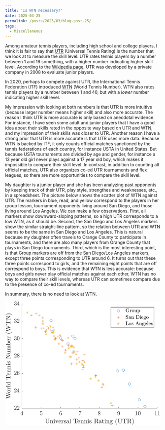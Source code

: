 ```yaml
---
title: 'Is WTN necessary?'
date: 2025-03-25
permalink: /posts/2025/03/blog-post-25/
tags:
  - Miscellaneous
---
```


Among amateur tennis players, including high school and college players, I think it is fair to say that [UTR](https://app.utrsports.net/home) (Universal Tennis Rating) is the number that we look at to measure the skill level. UTR rates tennis players by a number between 1 and 16 something, with a higher number indicating higher skill level. According to the [Wikipedia page](https://en.wikipedia.org/wiki/Universal_Tennis_Rating), UTR was developed by a private company in 2008 to evaluate junior players.

In 2020, perhaps to compete against UTR, the International Tennis Federation (ITF) introduced [WTN](https://worldtennisnumber.com/) (World Tennis Number). WTN also rates tennis players by a number between 1 and 40, but with a _lower_ number indicating higher skill level.

My impression with looking at both numbers is that UTR is more intuitive (because larger number means higher skill) and also more accurate. The reason I think UTR is more accurate is only based on anecdotal evidence. For instance, I have seen some adult and junior players that I have a good idea about their skills rated in the opposite way based on UTR and WTN, and my impression of their skills was closer to UTR. Another reason I have a strong prior that UTR is more accurate is that UTR uses more data. Because WTN is backed by ITF, it only counts official matches sanctioned by the tennis federations of each country, for instance USTA in United States. But because USTA tournaments are divided by age and gender, for instance a 13 year old girl never plays against a 17 year old boy, which makes it impossible to compare their skill level. In contrast, in addition to counting all official matches, UTR also organizes co-ed UTR tournaments and flex leagues, so there are more opportunities to compare the skill level.

My daughter is a junior player and she has been analyzing past opponents by keeping track of their UTR, play style, strengthes and weaknesses, etc., in a spreadsheet. The picture below shows the scatter plot of WTN against UTR. The markers in blue, read, and yellow correspond to the players in her group lesson, tournament opponents living around San Diego, and those living around Los Angeles. We can make a few observations. First, all markers show downward-sloping patterns, so a high UTR corresponds to a low WTN, as it should be. Second, the San Diego and Los Angeles markers show the similar straight-line pattern, so the relation between UTR and WTN seems to be the same in San Diego and Los Angeles. This is natural because my daughter often travels to Orange County to participate in tournaments, and there are also many players from Orange County that plays in San Diego tournaments. Third, which is the most interesting point, is that Group markers are off from the San Diego/Los Angeles markers, except three points corresponding to UTR around 6. It turns out that these three points correspond to girls, and the remaining eight points that are off correspond to boys. This is evidence that WTN is less accurate: because boys and girls never play official matches against each other, WTN has no way to compare their skill levels, whereas UTR can sometimes compare due to the presence of co-ed tournaments.

In summary, there is no need to look at WTN.

![Comparison of UTR and WTN](/assets/images/UTRWTN.png)
